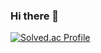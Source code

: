 ### Hi there 👋
[![Solved.ac Profile](http://mazassumnida.wtf/api/v2/generate_badge?boj=golmoking16)](https://solved.ac/golmoking16/)

<!--
**Golmoking/Golmoking** is a ✨ _special_ ✨ repository because its `README.md` (this file) appears on your GitHub profile.

Here are some ideas to get you started:

- 🔭 I’m currently working on ...
- 🌱 I’m currently learning ...
- 👯 I’m looking to collaborate on ...
- 🤔 I’m looking for help with ...
- 💬 Ask me about ...
- 📫 How to reach me: ...
- 😄 Pronouns: ...
- ⚡ Fun fact: ...
-->
